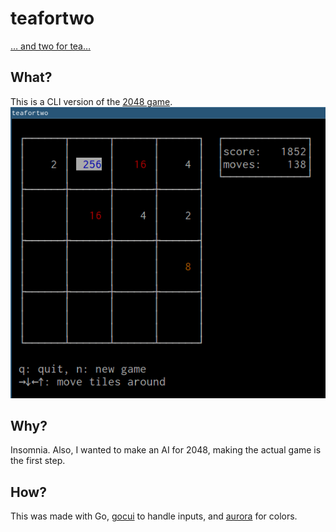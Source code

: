 # teafortwo
[… and two for tea…](https://www.youtube.com/watch?v=pVUZl3ePfwg)

## What?
This is a CLI version of the [2048 game][1].  
![screenshot](screenshot.png)


## Why?
Insomnia. Also, I wanted to make an AI for 2048, making the actual game is the
first step.

## How?
This was made with Go, [gocui][2] to handle inputs, and [aurora][3] for colors.

[1]: https://gabrielecirulli.github.io/2048/
[2]: https://github.com/jroimartin/gocui
[3]: https://github.com/logrusorgru/aurora/
